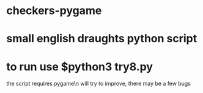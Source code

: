 # checkers-pygame
# small english draughts python script 
# to run use $python3 try8.py 
the script requires pygame\n
will try to improve, there may be a few bugs 

